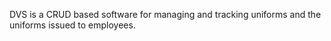 DVS is a CRUD based software for managing and tracking uniforms and the uniforms issued to employees.
